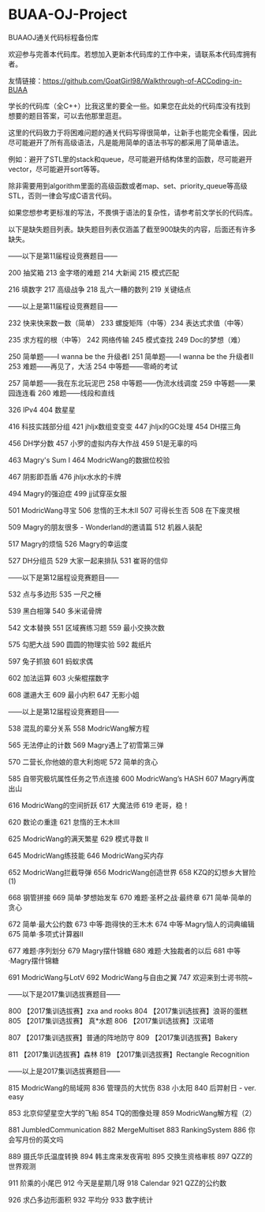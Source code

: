 # BUAA-OJ-Project

BUAAOJ通关代码标程备份库

欢迎参与完善本代码库。若想加入更新本代码库的工作中来，请联系本代码库拥有者。

友情链接：https://github.com/GoatGirl98/Walkthrough-of-ACCoding-in-BUAA

学长的代码库（全C++）比我这里的要全一些。如果您在此处的代码库没有找到想要的题目答案，可以去他那里逛逛。

这里的代码致力于将困难问题的通关代码写得很简单，让新手也能完全看懂，因此尽可能避开了所有高级语法，凡是能用简单的语法书写的都采用了简单语法。

例如：避开了STL里的stack和queue，尽可能避开结构体里的函数，尽可能避开vector，尽可能避开sort等等。

除非需要用到algorithm里面的高级函数或者map、set、priority_queue等高级STL，否则一律会写成C语言代码。

如果您想参考更标准的写法，不畏惧于语法的复杂性，请参考前文学长的代码库。

以下是缺失题目列表。缺失题目列表仅涵盖了截至900缺失的内容，后面还有许多缺失。

——以下是第11届程设竞赛题目——

200 抽奖箱 213 金字塔的难题 214 大新闻 215 模式匹配

216 填数字 217 高级战争 218 乱六一糟的数列 219 关键结点

——以上是第11届程设竞赛题目——

232 快来快来数一数（简单） 233 螺旋矩阵（中等）234 表达式求值（中等）

235 求方程的根（中等） 242 网络传输 245 模式查找 249 Doc的梦想（难）

250 简单题——I wanna be the 升级者Ⅰ 251 简单题——I wanna be the 升级者Ⅱ 253 难题——再见了，大活 254 中等题——零崎的考试

257 简单题——我在东北玩泥巴 258 中等题——伪流水线调度 259 中等题——果园连连看 260 难题——线段和直线

326 IPv4 404 数星星

416 科技实践部分组 421 jhljx数组变变变 447 jhljx的GC处理 454 DH摆三角

456 DH学分数 457 小罗的虚拟内存大作战 459 51是无辜的吗

463 Magry's Sum I 464 ModricWang的数据位校验	

467 阴影即吾盾 476 jhljx水水的卡牌

494 Magry的强迫症 499 jj试穿巫女服

501 ModricWang寻宝 506 怠惰的王木木Ⅱ 507 可得长生否 508 在下废灵根

509 Magry的朋友很多 - Wonderland的邀请篇 512 机器人装配

517 Magry的烦恼 526 Magry的幸运度

527 DH分组员 529 大家一起来排队 531 崔哥的信仰

——以下是第12届程设竞赛题目——

532 点与多边形 535 一尺之棰

539 黑白相簿 540 多米诺骨牌

542 文本替换 551 区域赛练习题 559 最小交换次数

575 勾肥大战 590 圆圆的物理实验 592 裁纸片

597 兔子抓狼 601 蚂蚁求偶

602 加法运算 603 火柴棍摆数字

608 邋遢大王 609 最小内积 647 无影小姐

——以上是第12届程设竞赛题目——

538 混乱的辈分关系 558 ModricWang解方程

565 无法停止的计数 569 Magry遇上了初雪第三弹

570 二营长,你他娘的意大利炮呢 572 简单的贪心

585 自带究极坑属性任务之节点连接 600 ModricWang’s HASH 607 Magry再度出山

616 ModricWang的空间折跃 617 大魔法师 619 老哥，稳！

620 数论の重逢 621 怠惰的王木木Ⅲ

625 ModricWang的满天繁星 629 模式寻数 II

645 ModricWang练技能 646 ModricWang买内存

652 ModricWang拦截导弹 656 ModricWang创造世界 658 KZQ的幻想乡大冒险 (1)

668 钢管拼接 669 简单·梦想始发车 670 难题·圣杯之战·最终章 671 简单·简单的贪心

672 简单·最大公约数 673 中等·跑得快的王木木 674 中等·Magry恼人的词典编辑 675 简单·多项式计算器Ⅱ

677 难题·序列划分 679 Magry摆什锦糖 680 难题·大独裁者的以后 681 中等·Magry摆什锦糖

691 ModricWang与LotV 692 ModricWang与自由之翼 747 欢迎来到士谔书院~ 

——以下是2017集训选拔赛题目——

800 【2017集训选拔赛】zxa and rooks 804 【2017集训选拔赛】浪哥的蛋糕 805 【2017集训选拔赛】 真*水题 806 【2017集训选拔赛】汉诺塔

807 【2017集训选拔赛】普通的阵地防守 809 【2017集训选拔赛】Bakery

811 【2017集训选拔赛】森林 819 【2017集训选拔赛】Rectangle Recognition

——以上是2017集训选拔赛题目——

815 ModricWang的局域网 836 管理员的大忧伤 838 小太阳 840 后羿射日 - ver. easy

853 北京仰望星空大学的飞船 854 TQ的图像处理 859 ModricWang解方程（2）

881 JumbledCommunication 882 MergeMultiset 883 RankingSystem 886 你会写月份的英文吗

889 摄氏华氏温度转换 894 韩主席来发夜宵啦 895 交换生资格审核 897 QZZ的世界观测

911 阶乘的小尾巴 912 今天是星期几呀 918 Calendar 921 QZZ的公约数

926 求凸多边形面积 932 平均分 933 数字统计

